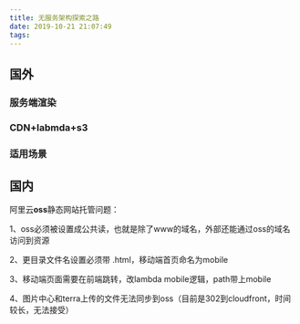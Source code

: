 ```yaml
---
title: 无服务架构探索之路
date: 2019-10-21 21:07:49
tags:
---
```


## 国外

### 服务端渲染

### CDN+labmda+s3

### 适用场景

## 国内

阿里云**oss**静态网站托管问题：

1、oss必须被设置成公共读，也就是除了www的域名，外部还能通过oss的域名访问到资源

2、更目录文件名设置必须带 .html，移动端首页命名为mobile

3、移动端页面需要在前端跳转，改lambda mobile逻辑，path带上mobile

4、图片中心和terra上传的文件无法同步到oss（目前是302到cloudfront，时间较长，无法接受）

